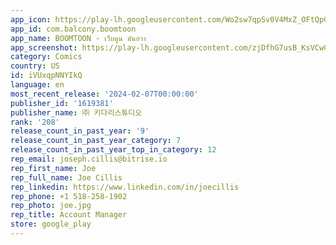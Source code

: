 ```yaml
---
app_icon: https://play-lh.googleusercontent.com/Wo2sw7qpSv0V4MxZ_OFtQpGIvIL6zPgRVEgHokbT5GKmHGMQLE2ddnfie_yl8A86Fw
app_id: com.balcony.boomtoon
app_name: BOOMTOON - เว็บตูน มันฮวา
app_screenshot: https://play-lh.googleusercontent.com/zjDfhG7usB_KsVCwCSm8efQH87qVvOFoPxofSBIqTCgxh-YHRTJsboXI1mTUCi_TyMjb
category: Comics
country: US
id: iVUxqpNNYIkQ
language: en
most_recent_release: '2024-02-07T00:00:00'
publisher_id: '1619381'
publisher_name: ㈜ 키다리스튜디오
rank: '208'
release_count_in_past_year: '9'
release_count_in_past_year_category: 7
release_count_in_past_year_top_in_category: 12
rep_email: joseph.cillis@bitrise.io
rep_first_name: Joe
rep_full_name: Joe Cillis
rep_linkedin: https://www.linkedin.com/in/joecillis
rep_phone: +1 518-258-1902
rep_photo: joe.jpg
rep_title: Account Manager
store: google_play
---
```

